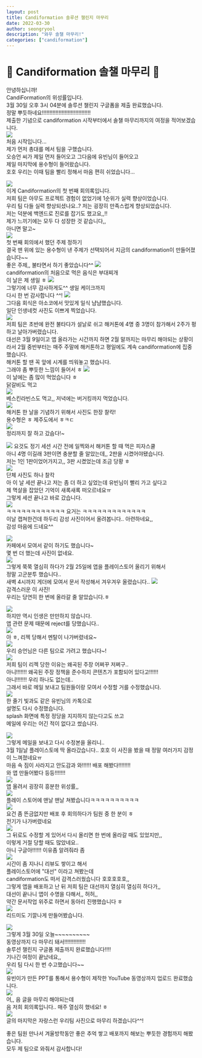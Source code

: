 ```yaml
---
layout: post
title: Candiformation 솔루션 챌린지 마무리
date: 2022-03-30
author: seongryool
description: "와우 솔챌 마무리!"
categories: ["candiformation"]
---
```


# 🎇 Candiformation 솔챌 마무리 🎇

안녕하십니까!  
CandiFormation의 위성률입니다.  
3월 30일 오후 3시 04분에 솔루션 챌린지 구글폼을 제출 완료했습니다.  
정말 뿌듯하네요!!!!!!!!!!!!!!!!!!!!!!!!!!!!!!!!  
제출한 기념으로 candiformation 시작부터에서 솔챌 마무리까지의 여정을 적어보겠습니다.  
![](https://images.velog.io/images/ryool/post/1bcf6d28-8892-4c16-9350-7af5e8e56341/image.png)  
처음 시작입니다...  
제가 먼저 총대를 메서 팀을 구했습니다.  
오승언 씨가 제일 먼저 들어오고 그다음에 유빈님이 들어오고  
제일 마지막에 용수형이 들어왔습니다.  
호호 우리는 이때 팀을 빨리 정해서 마음 편히 쉬었습니다...

![](https://images.velog.io/images/ryool/post/428a5bb5-0516-491b-9295-f461517e07d2/image.png)  
이게 Candiformation의 첫 번째 회의록입니다.  
저희 팀은 아무도 프로젝트 경험이 없었기에 1순위가 실력 향상이었습니다.  
우리 팀 다들 실력 향상되셨나요..? 저는 굉장히 만족스럽게 향상되었습니다.  
저는 덕분에 백엔드로 진로를 잡기도 했고요,,!!  
제가 느끼기에는 모두 다 성장한 것 같습니다,,  
아니면 말고~  
![](https://images.velog.io/images/ryool/post/3f8646ce-c9a4-41bf-8929-ba0643509bc2/image.png)  
첫 번째 회의에서 했던 주제 정하기  
결국 맨 위에 있는 용수형이 낸 주제가 선택되어서 지금의 candiformation이 만들어졌습니다~~  
좋은 주제,, 불타면서 하기 좋았습니다^^
![](https://images.velog.io/images/ryool/post/23816f81-a349-4a22-87c7-e578f9132db3/image.png)  
candiformation의 처음으로 먹은 음식은 부대찌개  
이 날은 제 생일 ㅎ
![](https://images.velog.io/images/ryool/post/0915c728-38a4-47e6-bdc7-a2bd34fa7905/image.png)  
그렇기에 너무 감사하게도^^ 생일 케이크까지  
다시 한 번 감사합니다 ^^!
![](https://images.velog.io/images/ryool/post/7944ae56-c441-4809-a178-49264fda580c/image.png)  
그다음 회식은 아소코에서 맛있게 일식 냠냠했습니다.  
일단 인생네컷 사진도 이쁘게 찍었습니다.  
![](https://images.velog.io/images/ryool/post/c5df1e4e-c9ec-4010-8a2b-bb01a0a62c84/image.png)  
저희 팀은 초반에 완전 불타다가 설날로 쉬고 해커톤에 4명 중 3명이 참가해서 2주가 펑하고 날아가버렸습니다.  
대선은 3월 9일이고 앱 올라가는 시간까지 하면 2월 말까지는 마무리 해야되는 상황이라서 2월 중반부터는 매주 주말에 해커톤하고 평일에도 계속 candiformation에 집중했습니다.  
해커톤 할 땐 꼭 앞에 시계를 띄워놓고 했습니다.  
그래야 좀 뿌듯한 느낌이 들어서 ㅎ
![](https://images.velog.io/images/ryool/post/a5ee32c7-e455-4c85-8b77-77a81eed538d/image.png)  
이 날에는 좀 많이 먹었습니다 ㅎ  
닭갈비도 먹고  
![](https://images.velog.io/images/ryool/post/f1788c3d-a04e-4cb3-9ea9-d495a5766882/image.png)  
베스킨라빈스도 먹고,, 저녁에는 버거킹까지 먹었습니다.  
![](https://images.velog.io/images/ryool/post/d12207c1-b516-443b-807b-63c63173a176/image.png)  
해커톤 한 날을 기념하기 위해서 사진도 한장 찰칵!  
용수형은 ㅎ 제주도에서 ㅎㅋㄷ  
![](https://images.velog.io/images/ryool/post/ea3cf730-f004-4f5e-9f4b-cf04e8774de8/image.png)  
정리까지 잘 하고 갔슴다!~

![](https://images.velog.io/images/ryool/post/04b47b23-b221-471c-b89f-4872b38ceafc/image.png)
요것도 정기 세션 시간 전에 일찍와서 해커톤 할 때 먹은 피자스쿨  
아니 4명 이길래 3판이면 충분할 줄 알았는데,, 2판을 시켰어야됐습니다.  
저는 1인 1판이었어가지고,, 3판 시켰었는데 조금 당황 ㅎ  
![](https://images.velog.io/images/ryool/post/4a072df2-d468-414d-b0e3-e965d5fd1e1f/image.png)  
단체 사진도 하나 찰칵  
아 이 날 세션 끝나고 저는 좀 더 하고 싶었는데 유빈님이 빨리 가고 싶다고  
제 멱살을 잡았던 기억이 새록새록 떠오르네요ㅠ  
그렇게 세션 끝나고 바로 갔습니다.  
![](https://images.velog.io/images/ryool/post/b1f3ed81-2234-4bed-891c-624cef3c5d26/image.png)  
ㅋㅋㅋㅋㅋㅋㅋㅋㅋㅋㅋㅋ 요거는 ㅋㅋㅋㅋㅋㅋㅋㅋㅋㅋㅋㅋㅋ  
이날 캡쳐한건데 하두리 감성 사진이어서 올려봅니다.. 아련하네요,,  
감성 마음에 드네요^^

![](https://images.velog.io/images/ryool/post/62a0ddf6-62d6-4d78-b4a7-4280aa930b2f/image.png)  
카페에서 모여서 같이 하기도 했습니다~  
몇 번 더 했는데 사진이 없네요.  
![](https://images.velog.io/images/ryool/post/359f2073-f50c-4d24-a228-b7c3091d1574/image.png)  
그렇게 쭉쭉 열심히 하다가 2월 25일에 앱을 플레이스토어 올리기 위해서  
정말 고군분투 했습니다..  
새벽 4시까지 게더에 모여서 문서 작성해서 겨우겨우 올렸습니다..
![](https://images.velog.io/images/ryool/post/f7ad8cdc-4c2d-4bae-a2b7-d89c546969d2/image.png)  
감격스러운 이 사진!  
우리는 당연히 한 번에 올라갈 줄 알았습니다.ㅎ

![](https://images.velog.io/images/ryool/post/e9d9a6b9-82d9-49be-8753-4541404280ad/image.png)  
하지만 역시 인생은 만만하지 않습니다.  
앱 관련 문제 때문에 reject를 당했습니다..  
![](https://images.velog.io/images/ryool/post/b2dfbfc8-e87b-4b62-af04-8aede7147632/image.png)  
아 ㅎ, 리젝 당해서 멘탈이 나가버렸네요~  
![](https://images.velog.io/images/ryool/post/3a9f2bb2-8aed-4180-9424-2a61da54364a/image.png)  
우리 승언님은 다른 팀으로 가려고 했습니다~!  
![](https://images.velog.io/images/ryool/post/093ae00a-adb8-44e6-88ba-1a57f4b8c4e4/image.png)  
저희 팀이 리젝 당한 이유는 왜곡된 주장 어쩌꾸 저쩌구..  
아니!!!!!!! 왜곡된 주장 정책을 준수하지 콘텐츠가 포함되어 있다고!!!!!!  
아니!!!!!!! 우리 하나도 없는데..  
그래서 바로 메일 보내고 팀원들이랑 모여서 수정할 거를 수정했습니다.  
![](https://images.velog.io/images/ryool/post/08452816-3aab-488c-8608-7d6dd99de981/image.png)  
한 줄기 빛과도 같은 유빈님의 카톡으로  
설명도 다시 수정했습니다.  
splash 화면에 특정 정당을 지지하지 않는다고도 쓰고  
메일에 우리는 어긴 적이 없다고 썼습니다.

![](https://images.velog.io/images/ryool/post/af197865-1eee-405e-badf-ea84bf200de7/image.png)  
그렇게 메일을 보내고 다시 수정본을 올리니..  
3월 1일날 플레이스토에 딱 올라갔습니다..
호호 이 사진을 봤을 때 정말 여러가지 감정이 느껴졌네요ㅠ  
마음 속 짐이 사라지고 안도감과 와!!!!!! 배포 해봤다!!!!!!!!  
와 앱 만들어봤다 등등!!!!!!!  
![](https://images.velog.io/images/ryool/post/44b4a2c3-18d0-4588-a9fe-23b770926f8d/image.png)  
앱 올려서 굉장히 흥분한 위성률,,  
![](https://images.velog.io/images/ryool/post/b764f761-807c-4193-affb-06605b193cb4/image.png)  
플레이 스토어에 맨날 맨날 쳐봤습니다ㅋㅋㅋㅋㅋㅋㅋㅋㅋㅋ  
![](https://images.velog.io/images/ryool/post/f0fb0559-4257-4ed6-a598-8f52a2740e69/image.png)  
요건 좀 뜬금없지만 배포 후 회의하다가 팀원 중 한 분이 ㅎ  
전기가 나가버렸네요  
![](https://images.velog.io/images/ryool/post/6862f442-433a-481c-8c88-1487282efb94/image.png)  
그 뒤로도 수정할 게 있어서 다시 올리면 한 번에 올라갈 때도 있었지만,,  
이렇게 거절 당할 때도 많았네요..  
아니 구글아!!!!!! 이유좀 알려줘라 좀  
![](https://images.velog.io/images/ryool/post/0d37b09c-6e04-4c81-9d90-c619d138ad53/image.png)  
시간이 좀 지나니 리뷰도 쌓이고 해서  
플레이스토어에 "대선" 이라고 쳐봤는데  
candiformation도 떠서 감격스러웠습니다 호호호호호,,  
그렇게 앱을 배포하고 난 뒤 저희 팀은 대선까지 열심히 열심히 하다가,,  
대선이 끝나니 앱이 수명을 다해서,, 허허,,  
약간 문서작업 위주로 하면서 동아리 진행했습니다 ㅎ  
![](https://images.velog.io/images/ryool/post/ac27d0ba-7c7e-43bf-afb9-8e12ebb02147/image.png)  
리드미도 기깔나게 만들어봤습니다.

![](https://images.velog.io/images/ryool/post/3b7749d2-0d62-4aae-9f94-b330376466a2/image.png)  
그렇게 3월 30일 오늘~~~~~~~~~~  
동영상까지 다 마무리 돼서!!!!!!!!!!!!!!  
솔루션 챌린지 구글폼 제출까지 완료했습니다!!!!  
기나긴 여정이 끝났네요,,  
우리 팀 다시 한 번 수고했습니다~~  
![](https://images.velog.io/images/ryool/post/90517d68-0a31-4b50-86f7-b145a2e56266/image.png)  
유빈이가 만든 PPT를 통해서 용수형이 제작한 YouTube 동영상까지 업로드 완료했습니다.  
![](https://images.velog.io/images/ryool/post/c27afeb6-acd1-4270-93a4-e16d4041bc57/image.png)  
어,, 음 글을 마무리 해야되는데  
음 저희 회의록입니다.. 매주 열심히 했네요! ㅎ  
![](https://images.velog.io/images/ryool/post/2fdacde8-4662-417d-8c04-7342b2f321e8/image.png)  
글의 마지막은 자랑스런 우리팀 사진으로 마무리 하겠습니다^^!

좋은 팀원 만나서 겨울방학동안 좋은 추억 쌓고 배포까지 해보는 뿌듯한 경험까지 해봤습니다.  
모두 제 팀으로 와줘서 감사합니다!
